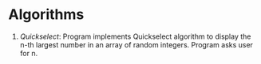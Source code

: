 # Algorithms

  1) *Quickselect*: Program implements Quickselect algorithm to display the n-th largest number in an array of random integers. Program asks user for n.
